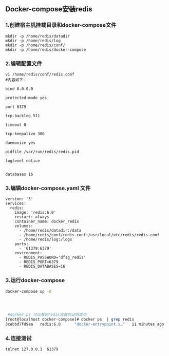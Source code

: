 ## Docker-compose安装redis

### 1.创建宿主机挂载目录和docker-compose文件

```
mkdir -p /home/redis/datadir
mkdir -p /home/redis/log
mkdir -p /home/redis/conf/
mkdir -p /home/redis/docker-compose
```



### 2.编辑配置文件

```
vi /home/redis/conf/redis.conf
#内容如下：

bind 0.0.0.0
 
protected-mode yes
 
port 6379
 
tcp-backlog 511
 
timeout 0
 
tcp-keepalive 300
 
daemonize yes

pidfile /var/run/redis/redis.pid
 
loglevel notice
 
 
databases 16

```



### 3.编辑**docker-compose.yaml** 文件

```
version: '3'
services:
  redis:
    image: 'redis:6.0'
    restart: always
    container_name: docker_redis
    volumes:
      - /home/redis/datadir:/data
      - /home/redis/conf/redis.conf:/usr/local/etc/redis/redis.conf
      - /home/redis/log:/logs
    ports:
      - '61379:6379'
	environment:
      - REDIS_PASSWORD='dfsg_redis'
      - REDIS_PORT=6379
      - REDIS_DATABASES=16
```



### 3.运行docker-compose

```bash
docker-compose up -d


 
 
 #docker ps 可以看到redis容器则证明成功
[root@localhost docker-compose]# docker ps  | grep redis
3cebbd7fd9aa   redis:6.0      "docker-entrypoint.s…"   11 minutes ago   Up 11 minutes   0.0.0.0:61379->6379/tcp, :::61379->6379/tcp     docker_redis
```

### 4.连接测试

```bash
telnet 127.0.0.1  61379

```

